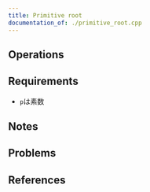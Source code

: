 ```yaml
---
title: Primitive root
documentation_of: ./primitive_root.cpp
---
```


## Operations

## Requirements

- `p`は素数

## Notes

## Problems

## References
